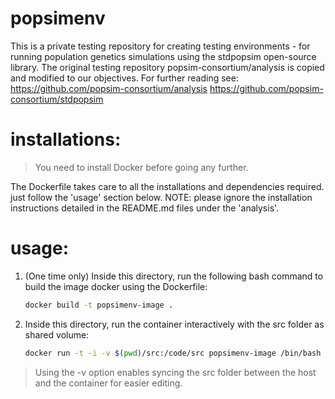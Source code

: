 # popsimenv

This is a private testing repository for creating testing environments - for running population genetics simulations using the stdpopsim open-source library.
The original testing repository popsim-consortium/analysis is copied and modified to our objectives.
For further reading see:
https://github.com/popsim-consortium/analysis
https://github.com/popsim-consortium/stdpopsim

# installations:

> You need to install Docker before going any further.

The Dockerfile takes care to all the installations and dependencies required. just follow the 'usage' section below.
NOTE: please ignore the installation instructions detailed in the README.md files under the 'analysis'.

# usage:

1. (One time only) Inside this directory, run the following bash command to build the image docker using the Dockerfile:
    ```bash
    docker build -t popsimenv-image .
    ```

2. Inside this directory, run the container interactively with the src folder as shared volume:
    ```bash
    docker run -t -i -v $(pwd)/src:/code/src popsimenv-image /bin/bash
    ```
   
> Using the -v option enables syncing the src folder between the host and the container for easier editing.
